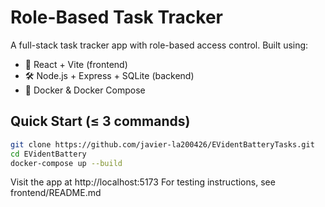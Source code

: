 # Role-Based Task Tracker

A full-stack task tracker app with role-based access control. Built using:
- 🧩 React + Vite (frontend)
- 🛠️ Node.js + Express + SQLite (backend)
- 🐳 Docker & Docker Compose

## Quick Start (≤ 3 commands)

```bash
git clone https://github.com/javier-la200426/EVidentBatteryTasks.git
cd EVidentBattery
docker-compose up --build
``` 
Visit the app at http://localhost:5173
For testing instructions, see frontend/README.md
